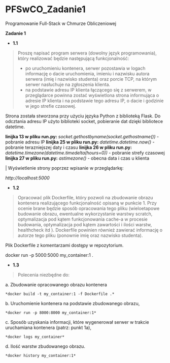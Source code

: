 # PFSwCO_Zadanie1

Programowanie Full-Stack w Chmurze Obliczeniowej

**Zadanie 1**

* **1.1**
> Proszę napisać program serwera (dowolny język programowania), który realizować będzie następującą funkcjonalność:
>- po uruchomieniu kontenera, serwer pozostawia w logach informację o dacie uruchomienia, imieniu i nazwisku autora serwera (imię i nazwisko studenta) oraz porcie
TCP, na którym serwer nasłuchuje na zgłoszenia klienta.
>- na podstawie adresu IP klienta łączącego się z serwerem, w przeglądarce powinna zostać wyświetlona strona informująca o adresie IP klienta i na podstawie tego adresu IP, o dacie i godzinie w jego strefie czasowej.

Strona została stworzona przy użyciu języka Python z biblioteką Flask. Do odcztania adresu IP użyto biblioteki socket, pobieranie dat dzięki bibliotece datetime.

**linijka 13 w pliku run.py:** *socket.gethostbyname(socket.gethostname())* - pobranie adresu IP
**linijka  25 w pliku run.py:** *datetime.datetime.now()* - pobranie terazniejszej daty i czasu
**linijka 26 w pliku run.py:** *datetime.timezone(datetime.timedelta(hours=0))* - pobranie strefy czasowej
**linijka 27 w pliku run.py:** *astimezone()* - obecna data i czas u klienta

| Wyświetlenie strony poprzez wpisanie w przeglądarkę: 

*http://localhost:5000*

* **1.2**
>Opracować plik Dockerfile, który pozwoli na zbudowanie obrazu kontenera realizującego funkcjonalność opisaną w punkcie 1. Przy ocenie brane będzie sposób opracowania tego pliku (wieloetapowe budowanie obrazu, ewentualne wykorzystanie warstwy scratch, optymalizacja pod kątem funkcjonowania cache-a w procesie budowania, optymalizacja pod kątem zawartości i ilości warstw, healthcheck itd ). Dockerfile powinien również zawierać informację o autorze tego pliku (ponownie imię oraz nazwisko studenta).

Plik Dockerfile z komentarzami dostępy w repozytorium.


docker run -p 5000:5000 my_container:1 .

* **1.3** 

>Polecenia niezbędne do:
    
a. Zbudowanie opracowanego obrazu kontenera

    *docker build -t my_container:1 -f Dockerfile .*

b. Uruchomienie kontenera na podstawie zbudowanego obrazu,

    *docker run -p 8000:8000 my_container:1*

c. Sposób uzyskania informacji, które wygenerował serwer w trakcie uruchamiana kontenera (patrz: punkt 1a),

    *docker logs my_container*

d. Ilość warstw zbudowanego obrazu.

    *docker history my_container:1*
